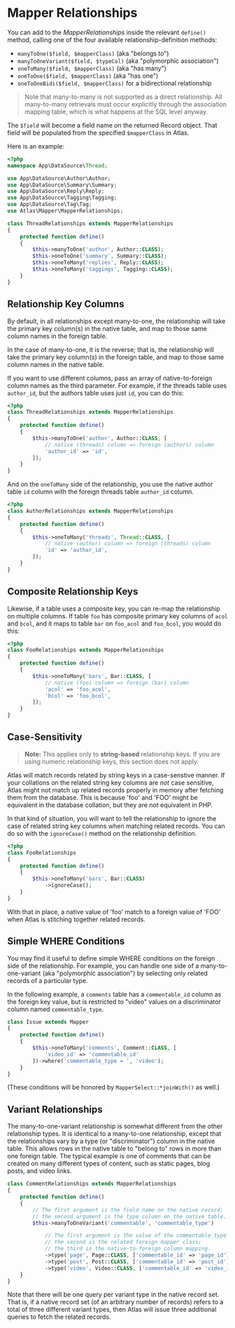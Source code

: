 # Mapper Relationships

You can add to the _MapperRelationships_ inside the relevant `define()` method,
calling one of the four available relationship-definition methods:

- `manyToOne($field, $mapperClass)` (aka "belongs to")
- `manyToOneVariant($field, $typeCol)` (aka "polymorphic association")
- `oneToMany($field, $mapperClass)` (aka "has many")
- `oneToOne($field, $mapperClass)` (aka "has one")
- `oneToOneBidi($field, $mapperClass)` for a bidirectional relationship

> Note that many-to-many is not supported as a direct relationship. All
> many-to-many retrievals must occur explicitly through the association mapping
> table, which is what happens at the SQL level anyway.

The `$field` will become a field name on the returned Record object. That field
will be populated from the specified `$mapperClass` in Atlas.

Here is an example:

```php
<?php
namespace App\DataSource\Thread;

use App\DataSource\Author\Author;
use App\DataSource\Summary\Summary;
use App\DataSource\Reply\Reply;
use App\DataSource\Tagging\Tagging;
use App\DataSource\Tag\Tag;
use Atlas\Mapper\MapperRelationships;

class ThreadRelationships extends MapperRelationships
{
    protected function define()
    {
        $this->manyToOne('author', Author::CLASS);
        $this->oneToOne('summary', Summary::CLASS);
        $this->oneToMany('replies', Reply::CLASS);
        $this->oneToMany('taggings', Tagging::CLASS);
    }
}
```

## Relationship Key Columns

By default, in all relationships except many-to-one, the relationship will take
the primary key column(s) in the native table, and map to those same column
names in the foreign table.

In the case of many-to-one, it is the reverse; that is, the relationship will
take the primary key column(s) in the foreign table, and map to those same
column names in the native table.

If you want to use different columns, pass an array of native-to-foreign column
names as the third parameter. For example, if the threads table uses
`author_id`, but the authors table uses just `id`, you can do this:

```php
<?php
class ThreadRelationships extends MapperRelationships
{
    protected function define()
    {
        $this->manyToOne('author', Author::CLASS, [
            // native (threads) column => foreign (authors) column
            'author_id' => 'id',
        ]);
    }
}

```
And on the `oneToMany` side of the relationship, you use the native author table
`id` column with the foreign threads table `author_id` column.

```php
<?php
class AuthorRelationships extends MapperRelationships
{
    protected function define()
    {
        $this->oneToMany('threads', Thread::CLASS, [
            // native (author) column => foreign (threads) column
            'id' => 'author_id',
        ]);
    }
}
```

## Composite Relationship Keys

Likewise, if a table uses a composite key, you can re-map the relationship on
multiple columns. If table `foo` has composite primary key columns of `acol` and
`bcol`, and it maps to table `bar` on `foo_acol` and `foo_bcol`, you would do
this:

```php
<?php
class FooRelationships extends MapperRelationships
{
    protected function define()
    {
        $this->oneToMany('bars', Bar::CLASS, [
            // native (foo) column => foreign (bar) column
            'acol' => 'foo_acol',
            'bcol' => 'foo_bcol',
        ]);
    }
}
```

## Case-Sensitivity

> **Note:**
  This applies only to **string-based** relationship keys. If you are
  using numeric relationship keys, this section does not apply.

Atlas will match records related by string keys in a case-senstive manner. If
your collations on the related string key columns are *not* case sensitive,
Atlas might not match up related records properly in memory after fetching them
from the database. This is because 'foo' and 'FOO' might be equivalent in the
database collation, but they are *not* equivalent in PHP.

In that kind of situation, you will want to tell the relationship to ignore the
case of related string key columns when matching related records. You can do so
with the `ignoreCase()` method on the relationship definition.

```php
<?php
class FooRelationships
{
    protected function define()
    {
        $this->oneToMany('bars', Bar::CLASS)
            ->ignoreCase();
    }
}
```

With that in place, a native value of 'foo' match to a foreign value of 'FOO'
when Atlas is stitching together related records.

## Simple WHERE Conditions

You may find it useful to define simple WHERE conditions on the foreign side of
the relationship. For example, you can handle one side of a many-to-one-variant
(aka "polymorphic association") by selecting only related records of a
particular type.

In the following example, a `comments` table has a `commentable_id` column as
the foreign key value, but is restricted to "video" values on a discriminator
column named `commentable_type`.

```php
class Issue extends Mapper
{
    protected function define()
    {
        $this->oneToMany('comments', Comment::CLASS, [
            'video_id' => 'commentable_id'
        ])->where('commentable_type = ', 'video');
    }
}
```

(These conditions will be honored by `MapperSelect::*joinWith()` as well.)

## Variant Relationships

The many-to-one-variant relationship is somewhat different from the other
relationship types. It is identical to a many-to-one relationship, except that
the relationships vary by a type (or "discriminator") column in the native
table. This allows rows in the native table to "belong to" rows in more than one
foreign table. The typical example is one of comments that can be created on
many different types of content, such as static pages, blog posts, and video
links.

```php
class CommentRelationships extends MapperRelationships
{
    protected function define()
    {
        // The first argument is the field name on the native record;
        // the second argument is the type column on the native table.
        $this->manyToOneVariant('commentable', 'commentable_type')

            // The first argument is the value of the commentable_type column;
            // the second is the related foreign mapper class;
            // the third is the native-to-foreign column mapping.
            ->type('page', Page::CLASS, ['commentable_id' => 'page_id'])
            ->type('post', Post::CLASS, ['commentable_id' => 'post_id'])
            ->type('video', Video::CLASS, ['commentable_id' => 'video_id']);
    }
}
```

Note that there will be one query per variant type in the native record set.
That is, if a native record set (of an arbitrary number of records) refers to a
total of three different variant types, then Atlas will issue three additional
queries to fetch the related records.
